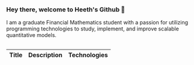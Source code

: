 ### Hey there, welcome to Heeth's Github 👋

<!--
**heethsur/heethsur** is a ✨ _special_ ✨ repository because its `README.md` (this file) appears on your GitHub profile.

Here are some ideas to get you started:

- 🔭 I’m currently working on ...
- 🌱 I’m currently learning ...
- 👯 I’m looking to collaborate on ...
- 🤔 I’m looking for help with ...
- 💬 Ask me about ...
- 📫 How to reach me: ...
- 😄 Pronouns: ...
- ⚡ Fun fact: ...
-->

I am a graduate Financial Mathematics student with a passion for utilizing programming technologies to study, implement, and improve scalable quantitative models. 

##
Title | Description | Technologies
:-----------------------------:|:-----------------------------:|:-----------------------------:|

